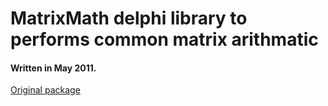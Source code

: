# MatrixMath delphi library to performs common matrix arithmatic

#### Written in May 2011.

[Original package](https://defacto2.net/f/ac24c5e)

